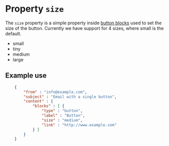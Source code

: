 # Property `size`

The `size` property is a simple property inside
[button blocks](/copernica-docs:ResponsiveEmail/json/block-button) used to set the size of
the button. Currently we have support for 4 sizes, where small is the default.

- small
- tiny
- medium
- large

## Example use


````json
    {
        "from" : "info@example.com",
        "subject" : "Email with a single button",
        "content" : {
            "blocks" : [ {
                "type" : "button",
                "label" : "Button",
                "size" : "medium",
                "link" : "http://www.example.com"
            } ]
        }
    }
````
